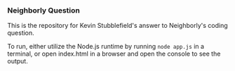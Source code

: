 ### Neighborly Question
This is the repository for Kevin Stubblefield's answer to Neighborly's coding question.

To run, either utilize the Node.js runtime by running `node app.js` in a terminal, or open index.html in a browser and open the console to see the output.